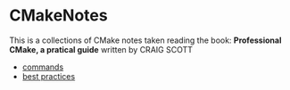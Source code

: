 # CMakeNotes
This is a collections of CMake notes taken reading the book: **Professional CMake, a pratical guide** written by CRAIG SCOTT

* [commands](./commands.md)
* [best practices](./best_practices.md)

